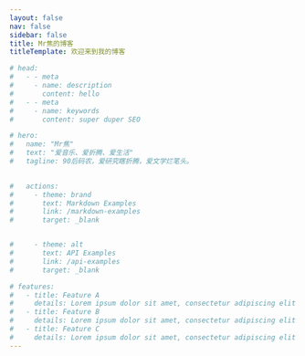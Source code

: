 ```yaml
---
layout: false
nav: false
sidebar: false
title: Mr焦的博客
titleTemplate: 欢迎来到我的博客

# head:
#   - - meta
#     - name: description
#       content: hello
#   - - meta
#     - name: keywords
#       content: super duper SEO

# hero:
#   name: "Mr焦"
#   text: "爱音乐、爱折腾、爱生活"
#   tagline: 90后码农，爱研究瞎折腾，爱文学烂笔头。

    
#   actions:
#     - theme: brand
#       text: Markdown Examples
#       link: /markdown-examples
#       target: _blank


#     - theme: alt
#       text: API Examples
#       link: /api-examples
#       target: _blank

# features:
#   - title: Feature A
#     details: Lorem ipsum dolor sit amet, consectetur adipiscing elit
#   - title: Feature B
#     details: Lorem ipsum dolor sit amet, consectetur adipiscing elit
#   - title: Feature C
#     details: Lorem ipsum dolor sit amet, consectetur adipiscing elit
---
```


<!-- <HomeIndex/> -->

<script setup lang="ts"> 
import IndexPage from '../page/Home/index.vue'; 
</script>

<IndexPage/>
